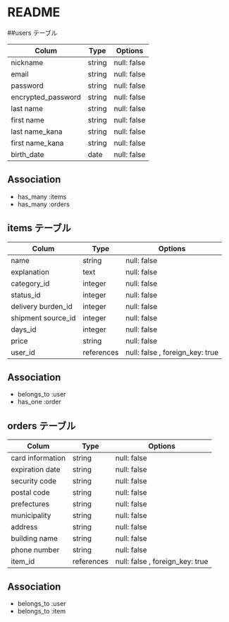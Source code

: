 # README

##users テーブル

| Colum            | Type    | Options     |
| -----------------|---------|-------------|
| nickname         | string  | null: false |
| email            | string  | null: false |
| password         | string  | null: false |
|encrypted_password| string  | null: false |
| last name        | string  | null: false |
| first name       | string  | null: false |
| last name_kana   | string  | null: false |
| first name_kana  | string  | null: false |
| birth_date       | date    | null: false |



## Association

- has_many :items
- has_many :orders

## items テーブル

| Colum               | Type        | Options                         |
| --------------------|-------------|---------------------------------|
| name                | string      | null: false                     |
| explanation         | text        | null: false                     |
| category_id         | integer     | null: false                     |
| status_id           | integer     | null: false                     |
| delivery burden_id  | integer     | null: false                     |
| shipment source_id  | integer     | null: false                     |
| days_id             | integer     | null: false                     |
| price               | string      | null: false                     |
| user_id             | references  | null: false , foreign_key: true |


## Association

- belongs_to :user
- has_one    :order

## orders テーブル

| Colum             | Type        | Options                         |
| ------------------|-------------|---------------------------------|
| card information  | string      | null: false                     |
| expiration date   | string      | null: false                     |
| security code     | string      | null: false                     |
| postal code       | string      | null: false                     |
| prefectures       | string      | null: false                     |
| municipality      | string      | null: false                     |
| address           | string      | null: false                     |
| building name     | string      | null: false                     |
| phone number      | string      | null: false                     |
| item_id           | references  | null: false , foreign_key: true |

## Association

- belongs_to :user
- belongs_to :item
